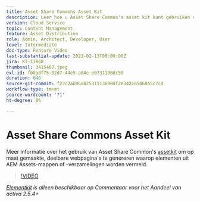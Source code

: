 ```yaml
---
title: Asset Share Commons Asset Kit
description: Leer hoe u Asset Share Common's asset kit kunt gebruiken om op maat gemaakte, deelbare webpagina's te genereren die middelen uit AEM Assets-mappen of -verzamelingen weergeven.
version: Cloud Service
topic: Content Management
feature: Asset Distribution
role: Admin, Architect, Developer, User
level: Intermediate
doc-type: Feature Video
last-substantial-update: 2023-02-13T00:00:00Z
jira: KT-11868
thumbnail: 3415467.jpeg
exl-id: fb8adf75-02d7-44e5-a84e-e0731100dc58
duration: 646
source-git-commit: f23c2ab86d42531113690df2e342c65060b5c7cd
workflow-type: tm+mt
source-wordcount: '71'
ht-degree: 0%

---
```


# Asset Share Commons Asset Kit

Meer informatie over het gebruik van Asset Share Common&#39;s [assetkit](https://opensource.adobe.com/asset-share-commons/pages/asset-kit/overview/) om op maat gemaakte, deelbare webpagina&#39;s te genereren waarop elementen uit AEM Assets-mappen of -verzamelingen worden vermeld.

>[!VIDEO](https://video.tv.adobe.com/v/3415467?quality=12&learn=on)

_[Elementkit](https://opensource.adobe.com/asset-share-commons/pages/asset-kit/overview/) is alleen beschikbaar op Commentaar voor het Aandeel van activa 2.5.4+_
